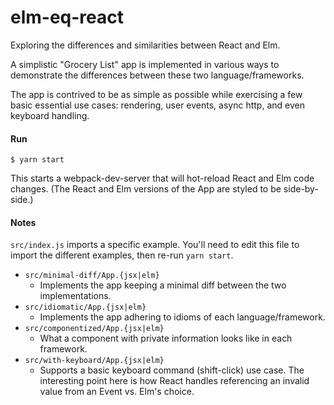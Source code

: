 # elm-eq-react

Exploring the differences and similarities between React and Elm.

A simplistic "Grocery List" app is implemented in various ways to demonstrate
the differences between these two language/frameworks.

The app is contrived to be as simple as possible while exercising a few
 basic essential use cases: rendering, user events, async http, and even
 keyboard handling.

#### Run

    $ yarn start
    
This starts a webpack-dev-server that will hot-reload React and Elm 
code changes. (The React and Elm versions of the App are styled to be
 side-by-side.)

#### Notes

`src/index.js` imports a specific example. You'll need to edit this file to 
import the different examples, then re-run `yarn start`.

* `src/minimal-diff/App.{jsx|elm}`
    - Implements the app keeping a minimal diff between the two implementations.
* `src/idiomatic/App.{jsx|elm}` 
    - Implements the app adhering to idioms of each language/framework.
* `src/componentized/App.{jsx|elm}`
    - What a component with private information looks like in each framework.
* `src/with-keyboard/App.{jsx|elm}`
    - Supports a basic keyboard command (shift-click) use case. The interesting point here is how
    React handles referencing an invalid value from an Event vs. Elm's choice.